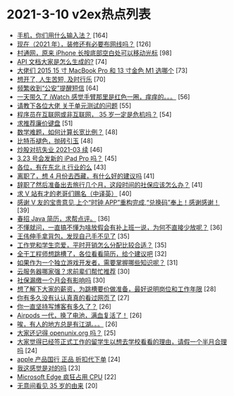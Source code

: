 # 2021-3-10 v2ex热点列表

+ [手机，你们用什么输入法？](https://www.v2ex.com/t/760180#reply164) [164]
+ [现在（2021 年），装修还有必要布网线吗？](https://www.v2ex.com/t/760228#reply126) [126]
+ [村通网，原来 iPhone 长按底部空白处可以移动光标](https://www.v2ex.com/t/760275#reply98) [98]
+ [API 文档大家是怎么生成的?](https://www.v2ex.com/t/760196#reply74) [74]
+ [大佬们 2015 15 寸 MacBook Pro 和 13 寸金色 M1 选哪个](https://www.v2ex.com/t/760220#reply73) [73]
+ [想开了, 人生苦短, 及时行乐](https://www.v2ex.com/t/760366#reply70) [70]
+ [频繁收到“公安”提醒短信](https://www.v2ex.com/t/760278#reply64) [64]
+ [一天带久了 iWatch 感觉手臂那里是红色一圈，痒痒的。。。](https://www.v2ex.com/t/760286#reply56) [56]
+ [请教下各位大佬 关于单元测试的问题](https://www.v2ex.com/t/760225#reply55) [55]
+ [程序员在互联网或非互联网， 35 岁一定是危机吗？](https://www.v2ex.com/t/760257#reply54) [54]
+ [求推荐廉价键盘](https://www.v2ex.com/t/760189#reply51) [51]
+ [数学难题，如何计算长宽比例？](https://www.v2ex.com/t/760354#reply48) [48]
+ [比特币褪色，抛砖引玉](https://www.v2ex.com/t/760438#reply48) [48]
+ [炒股对抗失业 2021-03 续](https://www.v2ex.com/t/760317#reply46) [46]
+ [3.23 号会发新的 iPad Pro 吗？](https://www.v2ex.com/t/760239#reply45) [45]
+ [各位，有在东北 it 行业的么](https://www.v2ex.com/t/760177#reply43) [43]
+ [离职了，想 4 月份去西藏，有什么好的建议吗](https://www.v2ex.com/t/760361#reply41) [41]
+ [辞职了然后准备出去旅行几个月，这段时间的社保应该怎么办？](https://www.v2ex.com/t/760188#reply41) [41]
+ [求 V 站有才的老哥们赐名（中译英）](https://www.v2ex.com/t/760207#reply40) [40]
+ [感谢 V 友的宝贵意见,上个“时钟 APP”重构完成,“兑换码”奉上！感谢感谢！](https://www.v2ex.com/t/760205#reply39) [39]
+ [春招 Java 简历，求帮点评。](https://www.v2ex.com/t/760285#reply36) [36]
+ [不懂就问，一直搞不懂为啥放假会有补上班一说，为何不直接少放呢？](https://www.v2ex.com/t/760315#reply36) [36]
+ [王伟伸手拿背包，发现自己手不见了](https://www.v2ex.com/t/760173#reply35) [35]
+ [工作党和学生恋爱，平时开销怎么分配比较合适？](https://www.v2ex.com/t/760469#reply35) [35]
+ [全干工程师想跳槽了，各位看看简历，给个建议吧](https://www.v2ex.com/t/760331#reply32) [32]
+ [如果作为一个独立游戏开发者，需要掌握哪些知识呢？](https://www.v2ex.com/t/760187#reply31) [31]
+ [云服务器哪家强？求前辈们帮忙推荐](https://www.v2ex.com/t/760282#reply30) [30]
+ [社保漏缴一个月会有影响吗](https://www.v2ex.com/t/760296#reply30) [30]
+ [想了解下大家的薪资，为跳槽要价做准备，最好说明岗位和工作年限](https://www.v2ex.com/t/760269#reply28) [28]
+ [你有多久没有认认真真的看过网页了](https://www.v2ex.com/t/760230#reply27) [27]
+ [你一直坚持写博客有多久了？](https://www.v2ex.com/t/760379#reply26) [26]
+ [Airpods 一代，换了电池，满血复活了！](https://www.v2ex.com/t/760218#reply26) [26]
+ [唉，有人的地方总是有江湖。。。](https://www.v2ex.com/t/760262#reply26) [26]
+ [大家还记得 openunix.org 吗？](https://www.v2ex.com/t/760193#reply25) [25]
+ [大家觉得已经签正式工作的留学生以想去学校看看的理由，请假一个半月合理吗](https://www.v2ex.com/t/760376#reply24) [24]
+ [apple 产品国行 正品 折扣代下单](https://www.v2ex.com/t/760197#reply24) [24]
+ [我这感觉是对的吗](https://www.v2ex.com/t/760176#reply23) [23]
+ [Microsoft Edge 疯狂占用 CPU](https://www.v2ex.com/t/760181#reply22) [22]
+ [无意间看见 35 岁的由来](https://www.v2ex.com/t/760339#reply20) [20]

